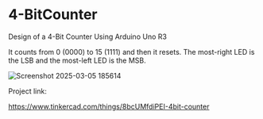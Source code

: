# 4-BitCounter
Design of a 4-Bit Counter Using Arduino Uno R3

It counts from 0 (0000) to 15 (1111) and then it resets. The most-right LED is the LSB and the most-left LED is the MSB.

![Screenshot 2025-03-05 185614](https://github.com/user-attachments/assets/1ebed7e9-d6a6-43d3-8a87-bbcee6b4e3ff)

Project link:

https://www.tinkercad.com/things/8bcUMfdiPEI-4bit-counter
